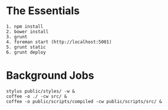 # The Essentials

    1. npm install
    2. bower install
    3. grunt
    4. foreman start (http://localhost:5001)
    5. grunt static
    6. grunt deploy

# Background Jobs

    stylus public/styles/ -w &
    coffee -o ./ -cw src/ &
    coffee -o public/scripts/compiled -cw public/scripts/src/ &
